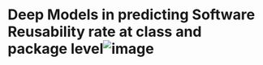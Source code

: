 # Deep Models in predicting Software Reusability rate at class and package level![image](https://user-images.githubusercontent.com/49127675/136623806-50dc6d61-9465-498d-b7e9-3eafcea7225e.png)
